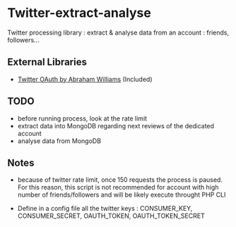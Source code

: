 # Twitter-extract-analyse

Twitter processing library : extract & analyse data from an account : friends, followers...

## External Libraries

- [Twitter OAuth by Abraham Williams](http://github.com/abraham/twitteroauth) (Included)

## TODO

- before running process, look at the rate limit
- extract data into MongoDB regarding next reviews of the dedicated account
- analyse data from MongoDB

## Notes

- because of twitter rate limit, once 150 requests the process is paused.
For this reason, this script is not recommended for account with high number of friends/followers and will be likely execute throught PHP CLI

- Define in a config file all the twitter keys : CONSUMER_KEY, CONSUMER_SECRET, OAUTH_TOKEN, OAUTH_TOKEN_SECRET